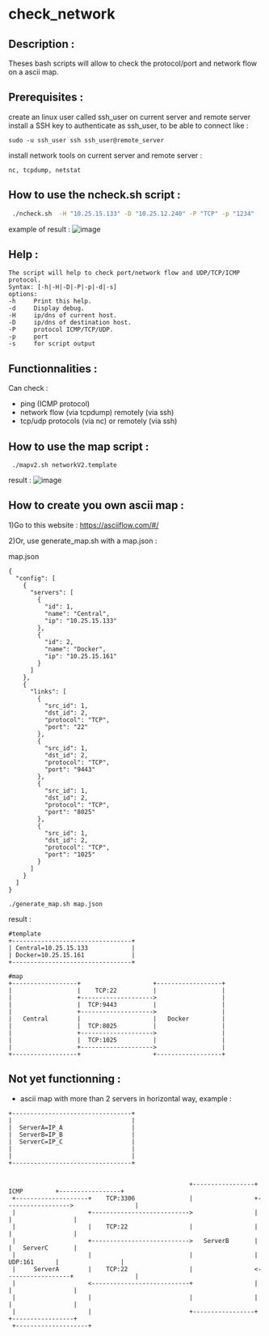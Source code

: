 # check_network

## Description :
Theses bash scripts will allow to check the protocol/port and network flow on a ascii map.

## Prerequisites :
create an linux user called ssh_user on current server and remote server
install a SSH key to authenticate as ssh_user, to be able to connect like :
````
sudo -u ssh_user ssh ssh_user@remote_server 
````
install network tools on current server and remote server :
````
nc, tcpdump, netstat
````

## How to use the ncheck.sh script : 
````bash
 ./ncheck.sh  -H "10.25.15.133" -D "10.25.12.240" -P "TCP" -p "1234"
````
example of result : 
![image](https://github.com/alexvea/check_network/assets/35368807/fc267b12-e15f-48b2-abea-74e6f4fd6c85)




## Help :
````
The script will help to check port/network flow and UDP/TCP/ICMP protocol.
Syntax: [-h|-H|-D|-P|-p|-d|-s]
options:
-h     Print this help.
-d     Display debug.
-H     ip/dns of current host.
-D     ip/dns of destination host.
-P     protocol ICMP/TCP/UDP.
-p     port
-s     for script output
````
## Functionnalities :

Can check :
- ping (ICMP protocol)
- network flow (via tcpdump) remotely (via ssh)
- tcp/udp protocols (via nc) or remotely (via ssh)


## How to use the map script :
````
 ./mapv2.sh networkV2.template 
````
result :
![image](https://github.com/alexvea/check_network/assets/35368807/fbbc4b04-7433-4129-8c1b-ba2ba83ec5d1)


## How to create you own ascii map : 

1)Go to this website : https://asciiflow.com/#/

2)Or, use generate_map.sh with a map.json :

map.json
````
{
  "config": [
    {
      "servers": [
        {
          "id": 1,
          "name": "Central",
          "ip": "10.25.15.133"
        },
        {
          "id": 2,
          "name": "Docker",
          "ip": "10.25.15.161"
        }
      ]
    },
    {
      "links": [
        {
          "src_id": 1,
          "dst_id": 2,
          "protocol": "TCP",
          "port": "22"
        },
        {
          "src_id": 1,
          "dst_id": 2,
          "protocol": "TCP",
          "port": "9443"
        },
        {
          "src_id": 1,
          "dst_id": 2,
          "protocol": "TCP",
          "port": "8025"
        },
        {
          "src_id": 1,
          "dst_id": 2,
          "protocol": "TCP",
          "port": "1025"
        }
      ]
    }
  ]
}
````

````
./generate_map.sh map.json
````
result :
````
#template 
+---------------------------------+ 
| Central=10.25.15.133            | 
| Docker=10.25.15.161             | 
+---------------------------------+ 

#map 
+------------------+                    +------------------+ 
|                  |    TCP:22          |                  |
|                  +-------------------->                  |
|                  |  TCP:9443          |                  |
|                  +-------------------->                  |
|   Central        |                    |   Docker         |
|                  |  TCP:8025          |                  |
|                  +-------------------->                  |
|                  |  TCP:1025          |                  |
|                  +-------------------->                  |
+------------------+                    +------------------+
````
## Not yet functionning : 

- ascii map with more than 2 servers in horizontal way, example :

````
+---------------------------------+                                                                       
|                                 |                                                                       
|  ServerA=IP_A                   |                                                                       
|  ServerB=IP_B                   |                                                                       
|  ServerC=IP_C                   |                                                                       
|                                 |                                                                       
|                                 |                                                                       
+---------------------------------+                                                                       
                                                                                                          
                                                                                                        
                                                  +-----------------+     ICMP         +-----------------+
 +--------------------+    TCP:3306               |                 +------------------>                 |
 |                    +--------------------------->                 |                  |                 |
 |                    |    TCP:22                 |                 |                  |                 |
 |                    +--------------------------->   ServerB       |                  |   ServerC       |
 |                    |                           |                 |     UDP:161      |                 |
 |     ServerA        |    TCP:22                 |                 <------------------+                 |
 |                    <---------------------------+                 |                  |                 |
 |                    |                           |                 |                  |                 |
 |                    |                           +-----------------+                  +-----------------+
 +--------------------+                                                                                   
  ````










